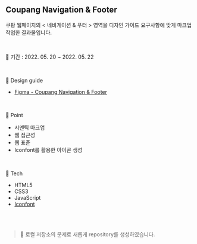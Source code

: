 ## Coupang Navigation & Footer
쿠팡 웹페이지의 < 네비게이션 & 푸터 > 영역을 디자인 가이드 요구사항에 맞게 마크업 작업한 결과물입니다.

<br/>

📅 기간 : 2022. 05. 20 ~ 2022. 05. 22

<br/>

🎨  Design guide

* [Figma - Coupang Navigation & Footer](https://www.figma.com/file/NwDoqNQMgyWlaMcIaNAteU/Zerobase-html%2Fcss05-Navigation_Footer)

<br/>

📌 Point

* 시멘틱 마크업
* 웹 접근성
* 웹 표준
* Iconfont를 활용한 아이콘 생성

<br/>

🔨 Tech

* HTML5
* CSS3
* JavaScript
* [Iconfont](https://icomoon.io/app/#/select)

<br/>
<br/>

> 🔔 로컬 저장소의 문제로 새롭게 repository를 생성하였습니다.